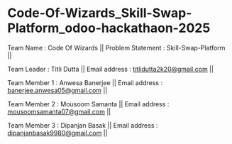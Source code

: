 # Code-Of-Wizards_Skill-Swap-Platform_odoo-hackathaon-2025

Team Name : Code Of Wizards || Problem Statement : Skill-Swap-Platform ||

Team Leader : Titli Dutta || Email address : titlidutta2k20@gmail.com ||

Team Member 1 : Anwesa Banerjee || Email address : banerjee.anwesa05@gmail.com ||

Team Member 2 : Mousoom Samanta || Email address : mousoomsamanta07@gmail.com ||

Team Member 3 : Dipanjan Basak || Email address : dipanjanbasak9980@gmail.com ||
